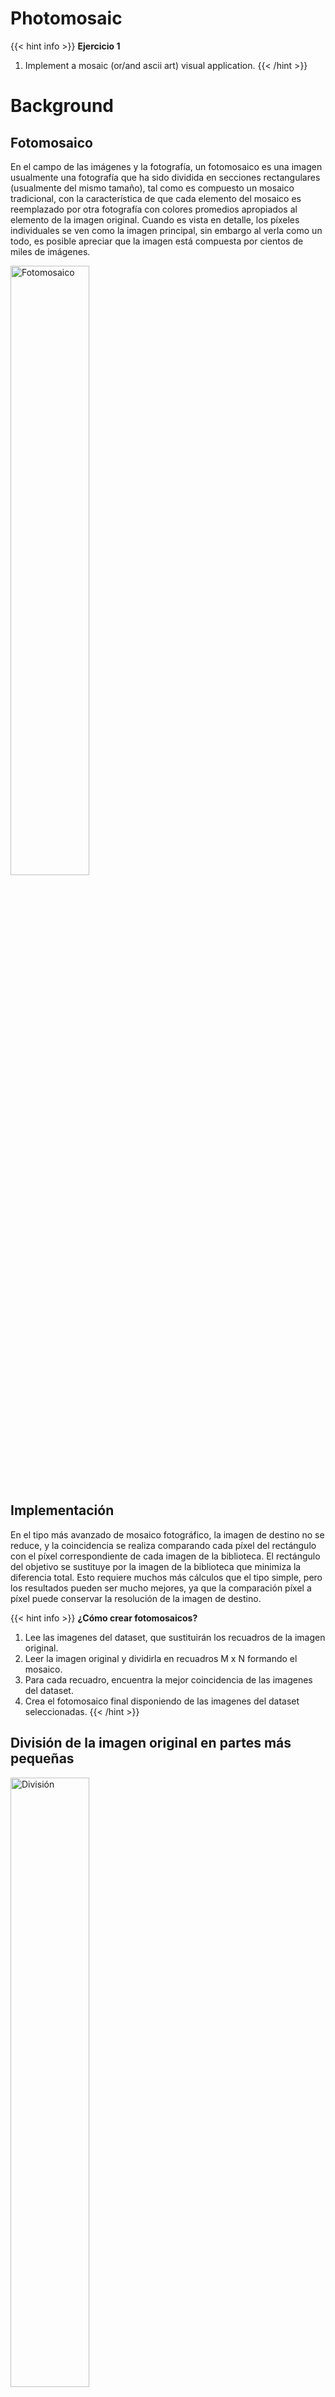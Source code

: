 # Photomosaic

{{< hint info >}}
**Ejercicio 1**  
1. Implement a mosaic (or/and ascii art) visual application.
{{< /hint >}}


# Background

## Fotomosaico

En el campo de las imágenes y la fotografía, un fotomosaico es una imagen usualmente una fotografía que ha sido dividida en secciones rectangulares (usualmente del mismo tamaño), tal como es compuesto un mosaico tradicional, con la característica de que cada elemento del mosaico es reemplazado por otra fotografía con colores promedios apropiados al elemento de la imagen original. Cuando es vista en detalle, los píxeles individuales se ven como la imagen principal, sin embargo al verla como un todo, es posible apreciar que la imagen está compuesta por cientos de miles de imágenes.

<img src="https://img.unocero.com/2019/07/unocero-photomosaic.jpg" alt="Fotomosaico" style="width: 50%;"/>

## Implementación

En el tipo más avanzado de mosaico fotográfico, la imagen de destino no se reduce, y la coincidencia se realiza comparando cada píxel del rectángulo con el píxel correspondiente de cada imagen de la biblioteca. El rectángulo del objetivo se sustituye por la imagen de la biblioteca que minimiza la diferencia total. Esto requiere muchos más cálculos que el tipo simple, pero los resultados pueden ser mucho mejores, ya que la comparación píxel a píxel puede conservar la resolución de la imagen de destino.

{{< hint info >}}
**¿Cómo crear fotomosaicos?**  
1. Lee las imagenes del dataset, que sustituirán los recuadros de la imagen original.
2. Leer la imagen original y dividirla en recuadros M x N formando el mosaico.
3. Para cada recuadro, encuentra la mejor coincidencia de las imagenes del dataset.
4. Crea el fotomosaico final disponiendo de las imagenes del dataset  seleccionadas.
{{< /hint >}}

## División de la imagen original en partes más pequeñas

<img src="https://media.geeksforgeeks.org/wp-content/uploads/Capture_2-1.jpg" alt="División" style="width: 50%;"/>

## Promediando los valores de los colores
Cada píxel de una imagen tiene un color que puede ser representado por sus valores de rojo, verde y azul. En este caso, se están utilizando imágenes de 8 bits, por lo que cada uno de estos componentes tiene un valor de 8 bits en el rango [0, 255]. Dada una imagen con un total de N píxeles, el promedio RGB se calcula de la siguiente manera:

<img src="https://www.geeksforgeeks.org/wp-content/ql-cache/quicklatex.com-34611203bc6570718be7cb97960bd09b_l3.svg" alt="Promedio colores">


## Eligiendo la mejor imagen para un recuadro

Para el fotomosaico, hay que encontrar una imagen coincidente entre las imágenes del dataset. Para determinar si la imágen coincide con el recuadro seleccionado, utilice los valores RGB medios. La coincidencia más cercana es la imagen con el valor RGB medio más próximo.

<img src="https://www.geeksforgeeks.org/wp-content/ql-cache/quicklatex.com-4bfef269686704233f1e9efbbd7b94f9_l3.svg" alt="eligiendo la mejor imagen">


# Código


{{< p5-global-iframe id="breath" width="600" height="600" >}}
let picture;
let w_scaled;
let h_scaled;
let availableColors;
let dataset= [];
let loadedImages = [];
const scaleFactor = 6;
const datasetSize =70;

function preload() {
    const location = 'pesebre.png'
    picture = loadImage(location);
    loadStrings('dataset.txt',loadDataset)
    noLoop()
}

function setup() {
    createCanvas(600, 600);
    noLoop();
}

function draw() {
    w_scaled = Math.floor(picture.width / scaleFactor);
    h_scaled = Math.floor(picture.height / scaleFactor);
    picture.resize(w_scaled,h_scaled);
    picture.loadPixels();
    for(let x = 0; x < w_scaled; x++) {
        for(let y = 0; y < h_scaled; y++) {
            const [r, g, b] = picture.get(x, y);
            const index = closestColor(r,g,b);
            const pixelImage = loadedImages[index];
            image(pixelImage,x*scaleFactor, y*scaleFactor);
        }
    }
}

function closestColor(r,g,b) {
    let minDistance = -1;
    let index;
    for (let i=0; i < datasetSize; ++i) {
        const img_i = dataset[i];
        let distance = dist(r,g,b,img_i[0],img_i[1],img_i[2]);
        if (minDistance == -1 || distance < minDistance) {
            minDistance = distance;
            index = i;
        }
    }
    noLoop();
    return index;
}

function loadDataset(availableColors){
    availableColors.slice(0,datasetSize).map(c => {
        const r = parseInt(c.substring(0,3),10);
        const g = parseInt(c.substring(4,7),10);
        const b = parseInt(c.substring(8,11),10);
        dataset.push([r,g,b]);
        loadImage(`/dataset/${c}`, il => { 
            il.resize(scaleFactor,scaleFactor);
            loadedImages.push(il);
        })
    })
    noLoop();
}

function keyPressed() {
    if (key === "d") {
        image(picture,0,0);
    }
  }


{{< /p5-global-iframe >}}




# Bibliografía:
* Waterfall illusion. (s/f). The Illusions Index. Recuperado el 6 de septiembre de 2022, de https://www-illusionsindex-org.translate.goog/ir/waterfall-illusion?_x_tr_sl=auto&_x_tr_tl=es&_x_tr_hl=es-419

* Bach, M. (s/f). “Stepping feet” motion illusion. Michaelbach.de. Recuperado el 6 de septiembre de 2022, de https://michaelbach.de/ot/mot-feetLin/

* Michael's   Visual Phenomena & Optical Illusions. Recuperado el 6 de septiembre de 2022, de 
 https://michaelbach.de/ot/lum-lazyShadow/7


